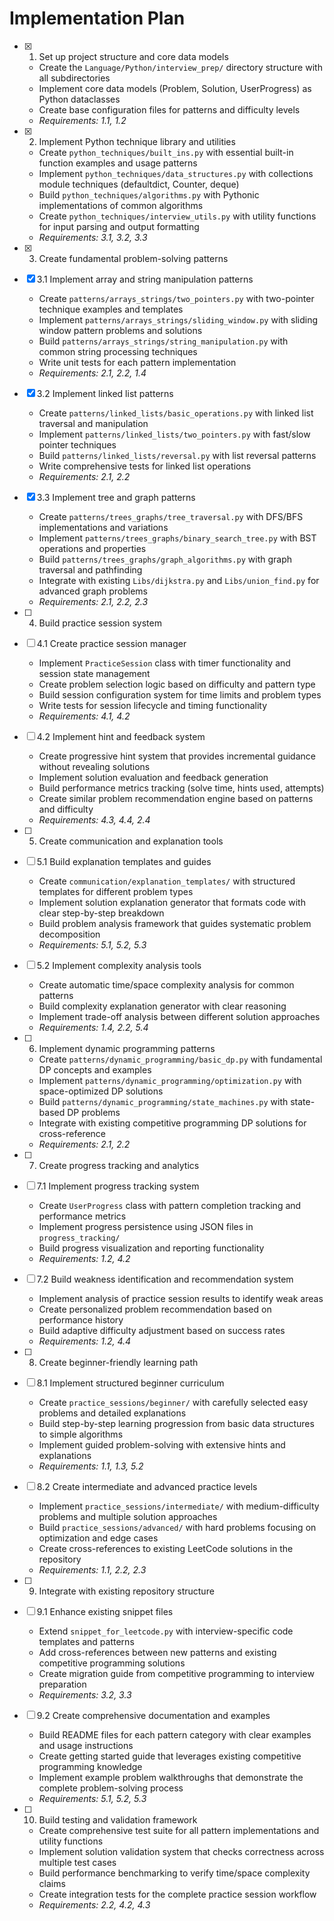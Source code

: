 # Implementation Plan

- [x] 1. Set up project structure and core data models
  - Create the `Language/Python/interview_prep/` directory structure with all subdirectories
  - Implement core data models (Problem, Solution, UserProgress) as Python dataclasses
  - Create base configuration files for patterns and difficulty levels
  - _Requirements: 1.1, 1.2_

- [x] 2. Implement Python technique library and utilities
  - Create `python_techniques/built_ins.py` with essential built-in function examples and usage patterns
  - Implement `python_techniques/data_structures.py` with collections module techniques (defaultdict, Counter, deque)
  - Build `python_techniques/algorithms.py` with Pythonic implementations of common algorithms
  - Create `python_techniques/interview_utils.py` with utility functions for input parsing and output formatting
  - _Requirements: 3.1, 3.2, 3.3_

- [x] 3. Create fundamental problem-solving patterns
- [x] 3.1 Implement array and string manipulation patterns
  - Create `patterns/arrays_strings/two_pointers.py` with two-pointer technique examples and templates
  - Implement `patterns/arrays_strings/sliding_window.py` with sliding window pattern problems and solutions
  - Build `patterns/arrays_strings/string_manipulation.py` with common string processing techniques
  - Write unit tests for each pattern implementation
  - _Requirements: 2.1, 2.2, 1.4_

- [x] 3.2 Implement linked list patterns
  - Create `patterns/linked_lists/basic_operations.py` with linked list traversal and manipulation
  - Implement `patterns/linked_lists/two_pointers.py` with fast/slow pointer techniques
  - Build `patterns/linked_lists/reversal.py` with list reversal patterns
  - Write comprehensive tests for linked list operations
  - _Requirements: 2.1, 2.2_

- [x] 3.3 Implement tree and graph patterns
  - Create `patterns/trees_graphs/tree_traversal.py` with DFS/BFS implementations and variations
  - Implement `patterns/trees_graphs/binary_search_tree.py` with BST operations and properties
  - Build `patterns/trees_graphs/graph_algorithms.py` with graph traversal and pathfinding
  - Integrate with existing `Libs/dijkstra.py` and `Libs/union_find.py` for advanced graph problems
  - _Requirements: 2.1, 2.2, 2.3_

- [ ] 4. Build practice session system
- [ ] 4.1 Create practice session manager
  - Implement `PracticeSession` class with timer functionality and session state management
  - Create problem selection logic based on difficulty and pattern type
  - Build session configuration system for time limits and problem types
  - Write tests for session lifecycle and timing functionality
  - _Requirements: 4.1, 4.2_

- [ ] 4.2 Implement hint and feedback system
  - Create progressive hint system that provides incremental guidance without revealing solutions
  - Implement solution evaluation and feedback generation
  - Build performance metrics tracking (solve time, hints used, attempts)
  - Create similar problem recommendation engine based on patterns and difficulty
  - _Requirements: 4.3, 4.4, 2.4_

- [ ] 5. Create communication and explanation tools
- [ ] 5.1 Build explanation templates and guides
  - Create `communication/explanation_templates/` with structured templates for different problem types
  - Implement solution explanation generator that formats code with clear step-by-step breakdown
  - Build problem analysis framework that guides systematic problem decomposition
  - _Requirements: 5.1, 5.2, 5.3_

- [ ] 5.2 Implement complexity analysis tools
  - Create automatic time/space complexity analysis for common patterns
  - Build complexity explanation generator with clear reasoning
  - Implement trade-off analysis between different solution approaches
  - _Requirements: 1.4, 2.2, 5.4_

- [ ] 6. Implement dynamic programming patterns
  - Create `patterns/dynamic_programming/basic_dp.py` with fundamental DP concepts and examples
  - Implement `patterns/dynamic_programming/optimization.py` with space-optimized DP solutions
  - Build `patterns/dynamic_programming/state_machines.py` with state-based DP problems
  - Integrate with existing competitive programming DP solutions for cross-reference
  - _Requirements: 2.1, 2.2_

- [ ] 7. Create progress tracking and analytics
- [ ] 7.1 Implement progress tracking system
  - Create `UserProgress` class with pattern completion tracking and performance metrics
  - Implement progress persistence using JSON files in `progress_tracking/`
  - Build progress visualization and reporting functionality
  - _Requirements: 1.2, 4.2_

- [ ] 7.2 Build weakness identification and recommendation system
  - Implement analysis of practice session results to identify weak areas
  - Create personalized problem recommendation based on performance history
  - Build adaptive difficulty adjustment based on success rates
  - _Requirements: 1.2, 4.4_

- [ ] 8. Create beginner-friendly learning path
- [ ] 8.1 Implement structured beginner curriculum
  - Create `practice_sessions/beginner/` with carefully selected easy problems and detailed explanations
  - Build step-by-step learning progression from basic data structures to simple algorithms
  - Implement guided problem-solving with extensive hints and explanations
  - _Requirements: 1.1, 1.3, 5.2_

- [ ] 8.2 Create intermediate and advanced practice levels
  - Implement `practice_sessions/intermediate/` with medium-difficulty problems and multiple solution approaches
  - Build `practice_sessions/advanced/` with hard problems focusing on optimization and edge cases
  - Create cross-references to existing LeetCode solutions in the repository
  - _Requirements: 1.1, 2.2, 2.3_

- [ ] 9. Integrate with existing repository structure
- [ ] 9.1 Enhance existing snippet files
  - Extend `snippet_for_leetcode.py` with interview-specific code templates and patterns
  - Add cross-references between new patterns and existing competitive programming solutions
  - Create migration guide from competitive programming to interview preparation
  - _Requirements: 3.2, 3.3_

- [ ] 9.2 Create comprehensive documentation and examples
  - Build README files for each pattern category with clear examples and usage instructions
  - Create getting started guide that leverages existing competitive programming knowledge
  - Implement example problem walkthroughs that demonstrate the complete problem-solving process
  - _Requirements: 5.1, 5.2, 5.3_

- [ ] 10. Build testing and validation framework
  - Create comprehensive test suite for all pattern implementations and utility functions
  - Implement solution validation system that checks correctness across multiple test cases
  - Build performance benchmarking to verify time/space complexity claims
  - Create integration tests for the complete practice session workflow
  - _Requirements: 2.2, 4.2, 4.3_